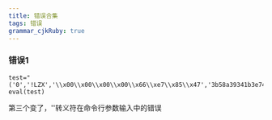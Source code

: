 ```yaml
---
title: 错误合集
tags: 错误
grammar_cjkRuby: true
---
```

### 错误1
```
test="('0','!LZX','\\x00\\x00\\x00\\x00\\x66\\xe7\\x85\\x47','3b58a39341b3e74d93cc7dd083e634d0d5f92779b9d9f5fd64e9a76c49e3167d201ed432c172732f933fff1ad7e35c00b8e5996ded003d87','2')"
eval(test)
```
第三个变了，'\'转义符在命令行参数输入中的错误





